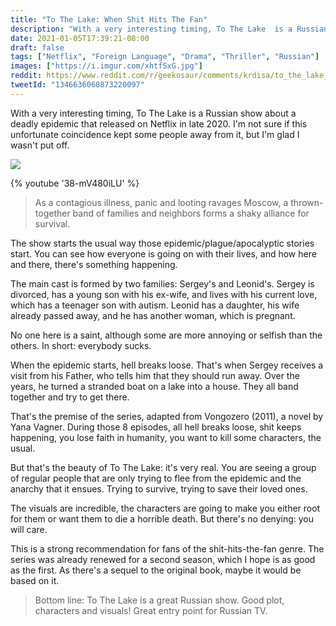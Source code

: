 ```yaml
---
title: "To The Lake: When Shit Hits The Fan"
description: "With a very interesting timing, To The Lake  is a Russian show about a deadly epidemic that released on Netflix in late 2020."
date: 2021-01-05T17:39:21-08:00
draft: false
tags: ["Netflix", "Foreign Language", "Drama", "Thriller", "Russian"]
images: ["https://i.imgur.com/xhtfSxG.jpg"]
reddit: https://www.reddit.com/r/geekosaur/comments/krdisa/to_the_lake_when_shit_hits_the_fan_geekosaur/
tweetId: "1346636060873220097"
---
```


With a very interesting timing, To The Lake  is a Russian show about a deadly epidemic that released on Netflix in late 2020. I'm not sure if this unfortunate coincidence kept some people away from it, but I'm glad I wasn't put off.

![](https://i.imgur.com/xhtfSxG.jpg)

<!--more-->

{% youtube '38-mV480iLU' %}

> As a contagious illness, panic and looting ravages Moscow, a thrown-together band of families and neighbors forms a shaky alliance for survival.

The show starts the usual way those epidemic/plague/apocalyptic stories start. You can see how everyone is going on with their lives, and how here and there, there's something happening.

The main cast is formed by two families: Sergey's and Leonid's. Sergey is divorced, has a young son with his ex-wife, and lives with his current love, which has a teenager son with autism. Leonid has a daughter, his wife already passed away, and he has another woman, which is pregnant.

No one here is a saint, although some are more annoying or selfish than the others. In short: everybody sucks.

When the epidemic starts, hell breaks loose. That's when Sergey receives a visit from his Father, who tells him that they should run away. Over the years, he turned a stranded boat on a lake into a house. They all band together and try to get there.

That's the premise of the series, adapted from Vongozero (2011), a novel by Yana Vagner. During those 8 episodes, all hell breaks loose, shit keeps happening, you lose faith in humanity, you want to kill some characters, the usual.

But that's the beauty of To The Lake: it's very real. You are seeing a group of regular people that are only trying to flee from the epidemic and the anarchy that it ensues. Trying to survive, trying to save their loved ones.

The visuals are incredible, the characters are going to make you either root for them or want them to die a horrible death. But there's no denying: you will care.

This is a strong recommendation for fans of the shit-hits-the-fan genre. The series was already renewed for a second season, which I hope is as good as the first. As there's a sequel to the original book, maybe it would be based on it.

> Bottom line: To The Lake is a great Russian show. Good plot, characters and visuals! Great entry point for Russian TV.
